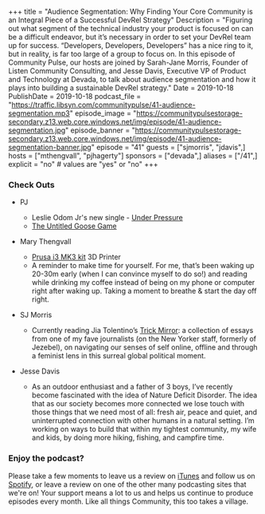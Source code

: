 +++
title = "Audience Segmentation: Why Finding Your Core Community is an Integral Piece of a Successful DevRel Strategy"
Description = "Figuring out what segment of the technical industry your product is focused on can be a difficult endeavor, but it’s necessary in order to set your DevRel team up for success. “Developers, Developers, Developers” has a nice ring to it, but in reality, is far too large of a group to focus on. In this episode of Community Pulse, our hosts are joined by Sarah-Jane Morris, Founder of Listen Community Consulting, and Jesse Davis, Executive VP of Product and Technology at Devada, to talk about audience segmentation and how it plays into building a sustainable DevRel strategy."
Date = 2019-10-18
PublishDate = 2019-10-18
podcast_file = "https://traffic.libsyn.com/communitypulse/41-audience-segmentation.mp3"
episode_image = "https://communitypulsestorage-secondary.z13.web.core.windows.net/img/episode/41-audience-segmentation.jpg"
episode_banner = "https://communitypulsestorage-secondary.z13.web.core.windows.net/img/episode/41-audience-segmentation-banner.jpg"
episode = "41"
guests = ["sjmorris", "jdavis",]
hosts = ["mthengvall", "pjhagerty"]
sponsors = ["devada",]
aliases = ["/41",]
explicit = "no" # values are "yes" or "no"
+++

### Check Outs

* PJ
  * Leslie Odom Jr's new single - [Under Pressure](https://combine.fm/spotify/track/369yrYHtNEuzMV7gRoP5G5)
  * [The Untitled Goose Game](https://goose.game/)


* Mary Thengvall
  * [Prusa i3 MK3 kit](https://shop.prusa3d.com/en/3d-printers/180-original-prusa-i3-mk3-kit.html) 3D Printer
  * A reminder to make time for yourself. For me, that’s been waking up 20-30m early (when I can convince myself to do so!) and reading while drinking my coffee instead of being on my phone or computer right after waking up. Taking a moment to breathe & start the day off right.


* SJ Morris
  * Currently reading Jia Tolentino’s [Trick Mirror](https://amzn.to/2J3SktR): a collection of essays from one of my fave journalists (on the New Yorker staff, formerly of Jezebel), on navigating our senses of self online, offline and through a feminist lens in this surreal global political moment.


* Jesse Davis
  * As an outdoor enthusiast and a father of 3 boys, I’ve recently become fascinated with the idea of Nature Deficit Disorder. The idea that as our society becomes more connected we lose touch with those things that we need most of all: fresh air, peace and quiet, and uninterrupted connection with other humans in a natural setting. I’m working on ways to build that within my tightest community, my wife and kids, by doing more hiking, fishing, and campfire time.


### Enjoy the podcast?
Please take a few moments to leave us a review on [iTunes](https://itunes.apple.com/us/podcast/community-pulse/id1218368182?mt=2) and follow us on [Spotify](https://open.spotify.com/show/3I7g5WfMSgpWu38zZMjet?si=565TMb81SaWwrJYbAIeOxQ), or leave a review on one of the other many podcasting sites that we're on! Your support means a lot to us and helps us continue to produce episodes every month. Like all things Community, this too takes a village.
